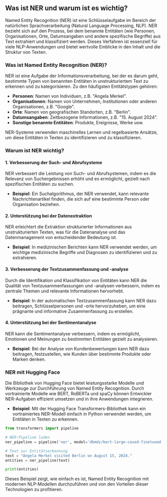 ## Was ist NER und warum ist es wichtig?

Named Entity Recognition (NER) ist eine Schlüsselaufgabe im Bereich der natürlichen Sprachverarbeitung (Natural Language Processing, NLP). NER bezieht sich auf den Prozess, bei dem benannte Entitäten (wie Personen, Organisationen, Orte, Datumsangaben und andere spezifische Begriffe) aus Text extrahiert und klassifiziert werden. Dieses Verfahren ist essenziell für viele NLP-Anwendungen und bietet wertvolle Einblicke in den Inhalt und die Struktur von Texten.

### Was ist Named Entity Recognition (NER)?

NER ist eine Aufgabe der Informationsverarbeitung, bei der es darum geht, bestimmte Typen von benannten Entitäten in unstrukturiertem Text zu erkennen und zu kategorisieren. Zu den häufigsten Entitätstypen gehören:

- **Personen**: Namen von Individuen, z.B. "Angela Merkel".
- **Organisationen**: Namen von Unternehmen, Institutionen oder anderen Organisationen, z.B. "Google".
- **Orte**: Namen von geografischen Standorten, z.B. "Berlin".
- **Datumsangaben**: Zeitbezogene Informationen, z.B. "15. August 2024".
- **Sonstige benannte Entitäten**: Produkte, Ereignisse, Werke usw.

NER-Systeme verwenden maschinelles Lernen und regelbasierte Ansätze, um diese Entitäten in Texten zu identifizieren und zu klassifizieren.

### Warum ist NER wichtig?

#### 1. Verbesserung der Such- und Abrufsysteme

NER verbessert die Leistung von Such- und Abrufsystemen, indem es die Relevanz von Suchergebnissen erhöht und es ermöglicht, gezielt nach spezifischen Entitäten zu suchen.

- **Beispiel**: Ein Suchalgorithmus, der NER verwendet, kann relevante Nachrichtenartikel finden, die sich auf eine bestimmte Person oder Organisation beziehen.

#### 2. Unterstützung bei der Datenextraktion

NER erleichtert die Extraktion strukturierter Informationen aus unstrukturierten Texten, was für die Datenanalyse und das Datenmanagement von entscheidender Bedeutung ist.

- **Beispiel**: In medizinischen Berichten kann NER verwendet werden, um wichtige medizinische Begriffe und Diagnosen zu identifizieren und zu extrahieren.

#### 3. Verbesserung der Textzusammenfassung und -analyse

Durch die Identifikation und Klassifikation von Entitäten kann NER die Qualität von Textzusammenfassungen und -analysen verbessern, indem es zentrale Themen und relevante Informationen hervorhebt.

- **Beispiel**: In der automatischen Textzusammenfassung kann NER dazu beitragen, Schlüsselpersonen und -orte hervorzuheben, um eine prägnante und informative Zusammenfassung zu erstellen.

#### 4. Unterstützung bei der Sentimentanalyse

NER kann die Sentimentanalyse verbessern, indem es ermöglicht, Emotionen und Meinungen zu bestimmten Entitäten gezielt zu analysieren.

- **Beispiel**: Bei der Analyse von Kundenbewertungen kann NER dazu beitragen, festzustellen, wie Kunden über bestimmte Produkte oder Marken denken.

### NER mit Hugging Face

Die Bibliothek von Hugging Face bietet leistungsstarke Modelle und Werkzeuge zur Durchführung von Named Entity Recognition. Durch vortrainierte Modelle wie BERT, RoBERTa und spaCy können Entwickler NER-Aufgaben effizient umsetzen und in ihre Anwendungen integrieren.

- **Beispiel**: Mit der Hugging Face Transformers-Bibliothek kann ein vortrainiertes NER-Modell einfach in Python verwendet werden, um Entitäten in Texten zu erkennen.

```python
from transformers import pipeline

# NER-Pipeline laden
ner_pipeline = pipeline('ner', model='dbmdz/bert-large-cased-finetuned-conll03-english')

# Text zur Entitätserkennung
text = "Angela Merkel visited Berlin on August 15, 2024."
entities = ner_pipeline(text)

print(entities)
```

Dieses Beispiel zeigt, wie einfach es ist, Named Entity Recognition mit modernen NLP-Modellen durchzuführen und von den Vorteilen dieser Technologien zu profitieren.